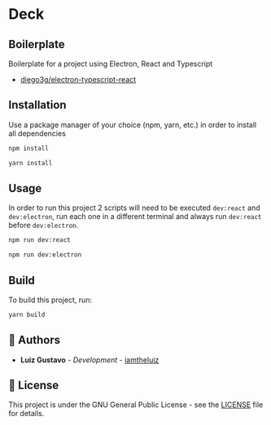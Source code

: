 # Deck

## Boilerplate

Boilerplate for a project using Electron, React and Typescript

- [diego3g/electron-typescript-react](https://github.com/diego3g/electron-typescript-react)

## Installation

Use a package manager of your choice (npm, yarn, etc.) in order to install all dependencies

```bash
npm install
```

```bash
yarn install
```

## Usage

In order to run this project 2 scripts will need to be executed `dev:react` and `dev:electron`, run each one in a different terminal and always run `dev:react` before `dev:electron`.

```bash
npm run dev:react
```
```bash
npm run dev:electron
```

## Build

To build this project, run:

```bash
yarn build
```

## 💼 Authors

* **Luiz Gustavo** - *Development* - [iamtheluiz](https://github.com/iamtheluiz)

## 📃 License

This project is under the GNU General Public License - see the [LICENSE](LICENSE) file for details.
